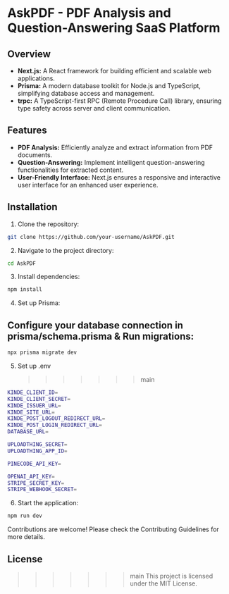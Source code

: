 # AskPDF - PDF Analysis and Question-Answering SaaS Platform

## Overview

- **Next.js:** A React framework for building efficient and scalable web applications.
- **Prisma:** A modern database toolkit for Node.js and TypeScript, simplifying database access and management.
- **trpc:** A TypeScript-first RPC (Remote Procedure Call) library, ensuring type safety across server and client communication.

## Features

- **PDF Analysis:** Efficiently analyze and extract information from PDF documents.
- **Question-Answering:** Implement intelligent question-answering functionalities for extracted content.
- **User-Friendly Interface:** Next.js ensures a responsive and interactive user interface for an enhanced user experience.

## Installation

1. Clone the repository:

```bash
git clone https://github.com/your-username/AskPDF.git
```

2. Navigate to the project directory:

```bash
cd AskPDF
```

3. Install dependencies:

```bash
npm install
```

4. Set up Prisma:

## Configure your database connection in prisma/schema.prisma & Run migrations:

```bash
npx prisma migrate dev
```

5. Set up .env
   > > > > > > > main

```bash
KINDE_CLIENT_ID=
KINDE_CLIENT_SECRET=
KINDE_ISSUER_URL=
KINDE_SITE_URL=
KINDE_POST_LOGOUT_REDIRECT_URL=
KINDE_POST_LOGIN_REDIRECT_URL=
DATABASE_URL=

UPLOADTHING_SECRET=
UPLOADTHING_APP_ID=

PINECODE_API_KEY=

OPENAI_API_KEY=
STRIPE_SECRET_KEY=
STRIPE_WEBHOOK_SECRET=
```

6. Start the application:

```bash
npm run dev
```

Contributions are welcome! Please check the Contributing Guidelines for more details.

## License

> > > > > > > main
> > > > > > > This project is licensed under the MIT License.
